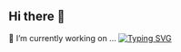 ## Hi there 👋
🔭 I’m currently working on ...
[![Typing SVG](https://readme-typing-svg.demolab.com/?lines=Hello+I+am+Nehali;This+is+of+text)](https://git.io/typing-svg)
<!--
**neha-2000/neha-2000** is a ✨ _special_ ✨ repository because its `README.md` (this file) appears on your GitHub profile.

Here are some ideas to get you started:

- 🔭 I’m currently working on ...
- 🌱 I’m currently learning ...
- 👯 I’m looking to collaborate on ...
- 🤔 I’m looking for help with ...
- 💬 Ask me about ...
- 📫 How to reach me: ...
- 😄 Pronouns: ...
- ⚡ Fun fact: ...
-->
